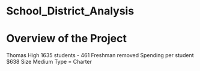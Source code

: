 # School_District_Analysis

# Overview of the Project 

Thomas High 1635 students - 461 Freshman removed
Spending per student $638
Size Medium
Type = Charter
